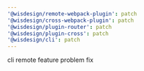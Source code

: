 ```yaml
---
'@wisdesign/remote-webpack-plugin': patch
'@wisdesign/cross-webpack-plugin': patch
'@wisdesign/plugin-router': patch
'@wisdesign/plugin-cross': patch
'@wisdesign/cli': patch
---
```


cli remote feature problem fix

